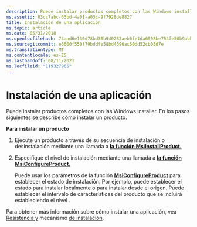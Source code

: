 ```yaml
---
description: Puede instalar productos completos con las Windows installer. En los pasos siguientes se describe cómo instalar un producto.
ms.assetid: 03cc7abc-63bd-4a01-a05c-9f7928de8827
title: Instalación de una aplicación
ms.topic: article
ms.date: 05/31/2018
ms.openlocfilehash: 74aad6e130d78bd30b940232aeb6fe1da6508be754fe50b9abb9dbcaa0186562
ms.sourcegitcommit: e6600f550f79bddfe58bd4696ac50dd52cb03d7e
ms.translationtype: MT
ms.contentlocale: es-ES
ms.lasthandoff: 08/11/2021
ms.locfileid: "119327965"
---
```

# <a name="installing-an-application"></a>Instalación de una aplicación

Puede instalar productos completos con las Windows installer. En los pasos siguientes se describe cómo instalar un producto.

**Para instalar un producto**

1.  Ejecute un producto a través de su secuencia de instalación o desinstalación mediante una llamada a [**la función MsiInstallProduct.**](/windows/desktop/api/Msi/nf-msi-msiinstallproducta)
2.  Especifique el nivel de instalación mediante una llamada a [**la función MsiConfigureProduct.**](/windows/desktop/api/Msi/nf-msi-msiconfigureproducta)

    Puede usar los parámetros de la función [**MsiConfigureProduct**](/windows/desktop/api/Msi/nf-msi-msiconfigureproducta) para establecer el estado de instalación. Por ejemplo, puede establecer el estado para instalar localmente o para instalar desde el origen. Puede establecer el intervalo de características del producto que se incluirá estableciendo el nivel .

Para obtener más información sobre cómo instalar una aplicación, vea [Resistencia y](resiliency.md) mecanismo [de instalación](installation-mechanism.md).

 

 



